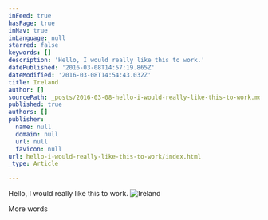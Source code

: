 ```yaml
---
inFeed: true
hasPage: true
inNav: true
inLanguage: null
starred: false
keywords: []
description: 'Hello, I would really like this to work.'
datePublished: '2016-03-08T14:57:19.865Z'
dateModified: '2016-03-08T14:54:43.032Z'
title: Ireland
author: []
sourcePath: _posts/2016-03-08-hello-i-would-really-like-this-to-work.md
published: true
authors: []
publisher:
  name: null
  domain: null
  url: null
  favicon: null
url: hello-i-would-really-like-this-to-work/index.html
_type: Article

---
```

Hello, I would really like this to work.
![Ireland](https://s3-us-west-2.amazonaws.com/the-grid-img/p/e2aa91d48af8f1076ecc3bc593d408c1651ba959.jpg)

More words